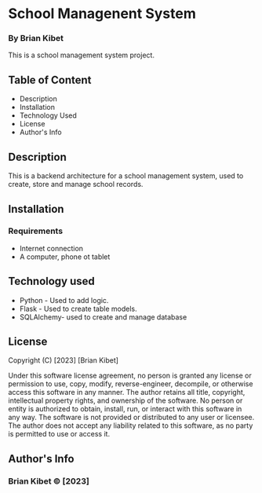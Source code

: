 
# School Managenent System

### By Brian Kibet

This is a school management system project.

## Table of Content

* Description
* Installation
* Technology Used
* License
* Author's Info

## Description

This is a backend architecture for a school management system, used to create, store and manage school records.

## Installation

### Requirements

* Internet connection
* A computer, phone ot tablet

## Technology used

* Python - Used to add logic.
* Flask - Used to create table models.
* SQLAlchemy- used to create and manage database

## License
Copyright (C) [2023] [Brian Kibet]

Under this software license agreement, no person is granted any license or permission to use, copy, modify, reverse-engineer, decompile, or otherwise access this software in any manner. The author retains all title, copyright, intellectual property rights, and ownership of the software. No person or entity is authorized to obtain, install, run, or interact with this software in any way. The software is not provided or distributed to any user or licensee. The author does not accept any liability related to this software, as no party is permitted to use or access it.


## Author's Info

### Brian Kibet &copy; [2023]


